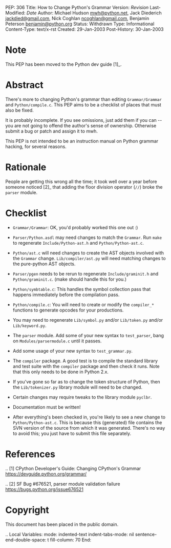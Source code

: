 PEP: 306 Title: How to Change Python's Grammar Version: $Revision$
Last-Modified: $Date$ Author: Michael Hudson <mwh@python.net>, Jack
Diederich <jackdied@gmail.com>, Nick Coghlan <ncoghlan@gmail.com>,
Benjamin Peterson <benjamin@python.org> Status: Withdrawn Type:
Informational Content-Type: text/x-rst Created: 29-Jan-2003
Post-History: 30-Jan-2003

Note
====

This PEP has been moved to the Python dev guide \[1\]\_.

Abstract
========

There's more to changing Python's grammar than editing `Grammar/Grammar`
and `Python/compile.c`. This PEP aims to be a checklist of places that
must also be fixed.

It is probably incomplete. If you see omissions, just add them if you
can -- you are not going to offend the author's sense of ownership.
Otherwise submit a bug or patch and assign it to mwh.

This PEP is not intended to be an instruction manual on Python grammar
hacking, for several reasons.

Rationale
=========

People are getting this wrong all the time; it took well over a year
before someone noticed \[2\]\_ that adding the floor division operator
(`//`) broke the `parser` module.

Checklist
=========

-   `Grammar/Grammar`: OK, you'd probably worked this one out :)

-   `Parser/Python.asdl` may need changes to match the `Grammar`. Run
    `make` to regenerate `Include/Python-ast.h` and
    `Python/Python-ast.c`.

-   `Python/ast.c` will need changes to create the AST objects involved
    with the `Grammar` change. `Lib/compiler/ast.py` will need matching
    changes to the pure-python AST objects.

-   `Parser/pgen` needs to be rerun to regenerate `Include/graminit.h`
    and `Python/graminit.c`. (make should handle this for you.)

-   `Python/symbtable.c`: This handles the symbol collection pass that
    happens immediately before the compilation pass.

-   `Python/compile.c`: You will need to create or modify the
    `compiler_*` functions to generate opcodes for your productions.

-   You may need to regenerate `Lib/symbol.py` and/or `Lib/token.py`
    and/or `Lib/keyword.py`.

-   The `parser` module. Add some of your new syntax to `test_parser`,
    bang on `Modules/parsermodule.c` until it passes.

-   Add some usage of your new syntax to `test_grammar.py`.

-   The `compiler` package. A good test is to compile the standard
    library and test suite with the `compiler` package and then check it
    runs. Note that this only needs to be done in Python 2.x.

-   If you've gone so far as to change the token structure of Python,
    then the `Lib/tokenizer.py` library module will need to be changed.

-   Certain changes may require tweaks to the library module `pyclbr`.

-   Documentation must be written!

-   After everything's been checked in, you're likely to see a new
    change to `Python/Python-ast.c`. This is because this (generated)
    file contains the SVN version of the source from which it was
    generated. There's no way to avoid this; you just have to submit
    this file separately.

References
==========

.. \[1\] CPython Developer's Guide: Changing CPython's Grammar
https://devguide.python.org/grammar/

.. \[2\] SF Bug \#676521, parser module validation failure
https://bugs.python.org/issue676521

Copyright
=========

This document has been placed in the public domain.

.. Local Variables: mode: indented-text indent-tabs-mode: nil
sentence-end-double-space: t fill-column: 70 End:
